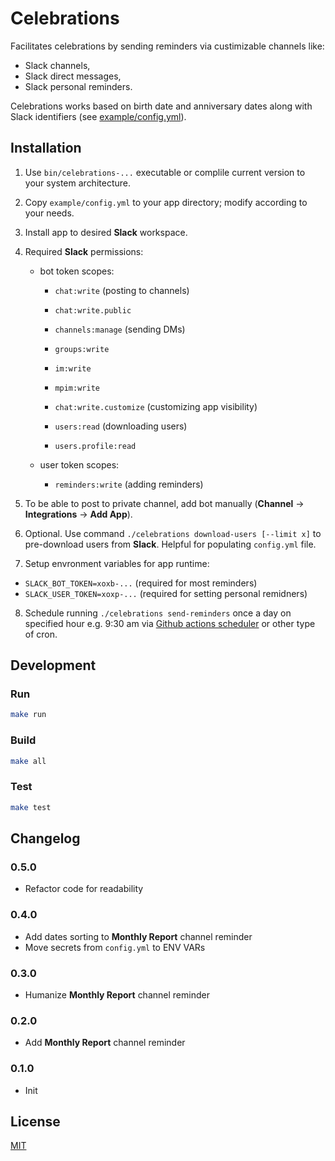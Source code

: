 # Celebrations

Facilitates celebrations by sending reminders via custimizable channels like:

- Slack channels,
- Slack direct messages,
- Slack personal reminders.

Celebrations works based on birth date and anniversary dates along with Slack identifiers (see [example/config.yml](example/config.yml)).

## Installation

1. Use `bin/celebrations-...` executable or complile current version to your system architecture.
2. Copy `example/config.yml` to your app directory; modify according to your needs.
3. Install app to desired **Slack** workspace.
4. Required **Slack** permissions:

   - bot token scopes:

     - `chat:write` (posting to channels)
     - `chat:write.public`

     - `channels:manage` (sending DMs)
     - `groups:write`
     - `im:write`
     - `mpim:write`

     - `chat:write.customize` (customizing app visibility)

     - `users:read` (downloading users)
     - `users.profile:read`

   - user token scopes:
     - `reminders:write` (adding reminders)

5. To be able to post to private channel, add bot manually (**Channel** -> **Integrations** -> **Add App**).
6. Optional. Use command `./celebrations download-users [--limit x]` to pre-download users from **Slack**. Helpful for populating `config.yml` file.
7. Setup envronment variables for app runtime:
  - `SLACK_BOT_TOKEN=xoxb-...` (required for most reminders)
  - `SLACK_USER_TOKEN=xoxp-...` (required for setting personal remidners)
8. Schedule running `./celebrations send-reminders` once a day on specified hour e.g. 9:30 am via [Github actions scheduler](example/.github/workflows/main.yml) or other type of cron.

## Development

### Run

```bash
make run
```

### Build

```bash
make all
```

### Test

```bash
make test
```

## Changelog

### 0.5.0

- Refactor code for readability

### 0.4.0

- Add dates sorting to **Monthly Report** channel reminder
- Move secrets from `config.yml` to ENV VARs

### 0.3.0

- Humanize **Monthly Report** channel reminder

### 0.2.0

- Add **Monthly Report** channel reminder

### 0.1.0

- Init

## License

[MIT](LICENSE)
